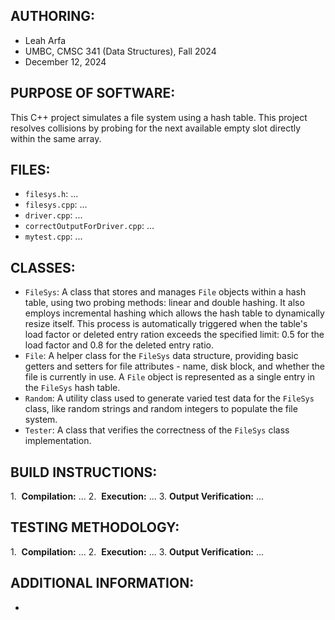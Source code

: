 ## AUTHORING: 
* Leah Arfa
* UMBC, CMSC 341 (Data Structures), Fall 2024
* December 12, 2024

## PURPOSE OF SOFTWARE: 
This C++ project simulates a file system using a hash table. This project resolves collisions by probing for the next available empty slot directly within the same array.

## FILES: 
* ```filesys.h```: ...
* ```filesys.cpp```: ...
* ```driver.cpp```: ...
* ```correctOutputForDriver.cpp```: ...
* ```mytest.cpp```: ...

## CLASSES: 
* ```FileSys```: A class that stores and manages ```File``` objects within a hash table, using two probing methods: linear and double hashing. It also employs incremental hashing which allows the hash table to dynamically resize itself. This process is automatically triggered when the table's load factor or deleted entry ration exceeds the specified limit: 0.5 for the load factor and 0.8 for the deleted entry ratio. 
* ```File```: A helper class for the ```FileSys``` data structure, providing basic getters and setters for file attributes - name, disk block, and whether the file is currently in use. A ```File``` object is represented as a single entry in the ```FileSys``` hash table.
* ```Random```: A utility class used to generate varied test data for the ```FileSys``` class, like random strings and random integers to populate the file system.
* ```Tester```: A class that verifies the correctness of the ```FileSys``` class implementation.

## BUILD INSTRUCTIONS: 
1.  **Compilation:** ...
2.  **Execution:** ...
3. **Output Verification:** ...

## TESTING METHODOLOGY: 
1.  **Compilation:** ...
2.  **Execution:** ...
3. **Output Verification:** ...

## ADDITIONAL INFORMATION:
* 

